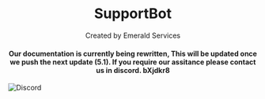 <h1 align="center">SupportBot</h1>
<p align="center">Created by Emerald Services</p>
<h4 align="center">Our documentation is currently being rewritten, This will be updated once we push the next update (5.1). If you require our assitance please contact us in discord. bXjdkr8</h4>

<img alt="Discord" src="https://img.shields.io/discord/597779408295821323?style=flat-square">
